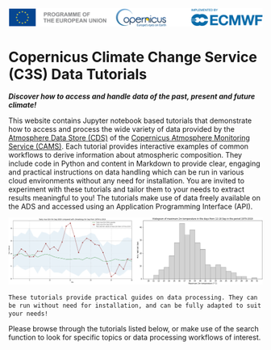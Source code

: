 ![logo](./LogoLine_EC_Cop_ECMWF.png)

# Copernicus Climate Change Service (C3S) Data Tutorials

***Discover how to access and handle data of the past, present and future climate!***

This website contains Jupyter notebook based tutorials that demonstrate how to access and process the wide variety of data provided by the [Atmosphere Data Store (CDS)](https://ads.atmosphere.copernicus.eu/) of the [Copernicus Atmosphere Monitoring Service (CAMS)](https://atmosphere.copernicus.eu/). Each tutorial provides interactive examples of common workflows to derive information about atmospheric composition. They include code in Python and content in Markdown to provide clear, engaging and practical instructions on data handling which can be run in various cloud environments without any need for installation. You are invited to experiment with these tutorials and tailor them to your needs to extract results meaningful to you! The tutorials make use of data freely available on the ADS and accessed using an Application Programming Interface (API).

![banner02](./img/Temp_records_banner.png)

```{note}
These tutorials provide practical guides on data processing. They can be run without need for installation, and can be fully adapted to suit your needs!
```

Please browse through the tutorials listed below, or make use of the search function to look for specific topics or data processing workflows of interest.

```{tableofcontents}
```